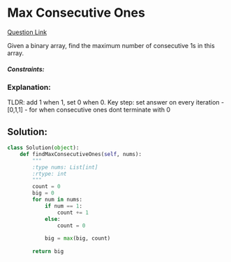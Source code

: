 # Max Consecutive Ones  

[Question Link](https://leetcode.com/problems/max-consecutive-ones/)  

Given a binary array, find the maximum number of consecutive 1s in this array.  

##### Constraints:

### Explanation:
TLDR: add 1 when 1, set 0 when 0. Key step: set answer on every iteration - [0,1,1] - for when consecutive ones dont terminate with 0

## Solution:
```Python
class Solution(object):
    def findMaxConsecutiveOnes(self, nums):
        """
        :type nums: List[int]
        :rtype: int
        """
        count = 0
        big = 0
        for num in nums:
            if num == 1:
                count += 1
            else:
                count = 0
            
            big = max(big, count)
        
        return big
```
